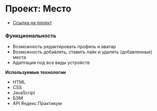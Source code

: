 # Проект: Место

* [Ссылка на проект](https://yaroslavleyman.github.io/mesto-project/)

### Функциональность
* Возможность редактировать профиль и аватар
* Возможность добавлять, ставить лайк и удалять (добавленные) места
* Адаптация под все виды устройств


**Используемые технологии**
* HTML
* CSS
* JavaScript
* БЭМ
* API Яндекс.Практикум
